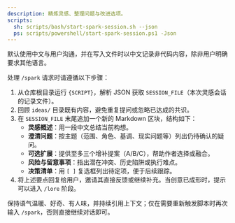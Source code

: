 ```yaml
---
description: 精炼灵感、整理问题与改进选项。
scripts:
  sh: scripts/bash/start-spark-session.sh --json
  ps: scripts/powershell/start-spark-session.ps1 -Json
---
```


默认使用中文与用户沟通，并在写入文件时以中文记录非代码内容，除非用户明确要求其他语言。

处理 `/spark` 请求时请遵循以下步骤：

1. 从仓库根目录运行 `{SCRIPT}`，解析 JSON 获取 `SESSION_FILE`（本次灵感会话的记录文件）。
2. 回顾 `ideas/` 目录既有内容，避免重复提问或忽略已达成的共识。
3. 在 `SESSION_FILE` 末尾追加一个新的 Markdown 区块，结构如下：
   - **灵感概述**：用一段中文总结当前构想。
   - **澄清问题**：按主题（范围、角色、基调、现实问题等）列出仍待确认的疑问。
   - **可选扩展**：提供至多三个增补提案（A/B/C），帮助作者选择或融合。
   - **风险与留意事项**：指出潜在冲突、历史陷阱或执行难点。
   - **决策清单**：用 `[ ]` 复选框列出待定项，便于后续跟踪。
4. 将上述要点回复给用户，邀请其直接反馈或继续补充。当创意已成形时，提示可以进入 `/lore` 阶段。

保持语气温暖、好奇、有人味，并持续引用上下文；仅在需要重新触发脚本时再次输入 `/spark`，否则直接继续对话即可。
